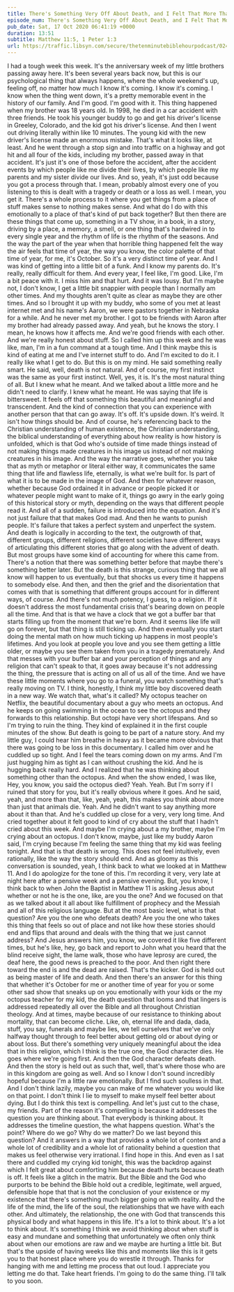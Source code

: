 ```yaml
---
title: There's Something Very Off About Death, and I Felt That More Than Usual This Week
episode_num: There's Something Very Off About Death, and I Felt That More Than Usual This We
pub_date: Sat, 17 Oct 2020 06:41:19 +0000
duration: 13:51
subtitle: Matthew 11:5, 1 Peter 1:3
url: https://traffic.libsyn.com/secure/thetenminutebiblehourpodcast/0245B.mp3
---
```


 I had a tough week this week. It's the anniversary week of my little brothers passing away here. It's been several years back now, but this is our psychological thing that always happens, where the whole weekend's up, feeling off, no matter how much I know it's coming. I know it's coming. I know when the thing went down, it's a pretty memorable event in the history of our family. And I'm good. I'm good with it. This thing happened when my brother was 18 years old. In 1998, he died in a car accident with three friends. He took his younger buddy to go and get his driver's license in Greeley, Colorado, and the kid got his driver's license. And then I went out driving literally within like 10 minutes. The young kid with the new driver's license made an enormous mistake. That's what it looks like, at least. And he went through a stop sign and into traffic on a highway and got hit and all four of the kids, including my brother, passed away in that accident. It's just it's one of those before the accident, after the accident events by which people like me divide their lives, by which people like my parents and my sister divide our lives. And so, yeah, it's just odd because you got a process through that. I mean, probably almost every one of you listening to this is dealt with a tragedy or death or a loss as well. I mean, you get it. There's a whole process to it where you get things from a place of stuff makes sense to nothing makes sense. And what do I do with this emotionally to a place of that's kind of put back together? But then there are these things that come up, something in a TV show, in a book, in a story, driving by a place, a memory, a smell, or one thing that's hardwired in to every single year and the rhythm of life is the rhythm of the seasons. And the way the part of the year when that horrible thing happened felt the way the air feels that time of year, the way you know, the color palette of that time of year, for me, it's October. So it's a very distinct time of year. And I was kind of getting into a little bit of a funk. And I know my parents do. It's really, really difficult for them. And every year, I feel like, I'm good. Like, I'm a bit peace with it. I miss him and that hurt. And it was lousy. But I'm maybe not, I don't know, I get a little bit snappier with people than I normally am other times. And my thoughts aren't quite as clear as maybe they are other times. And so I brought it up with my buddy, who some of you met at least internet met and his name's Aaron, we were pastors together in Nebraska for a while. And he never met my brother. I got to be friends with Aaron after my brother had already passed away. And yeah, but he knows the story. I mean, he knows how it affects me. And we're good friends with each other. And we're really honest about stuff. So I called him up this week and he was like, man, I'm in a fun command at a tough time. And I think maybe this is kind of eating at me and I've internet stuff to do. And I'm excited to do it. I really like what I get to do. But this is on my mind. He said something really smart. He said, well, death is not natural. And of course, my first instinct was the same as your first instinct. Well, yes, it is. It's the most natural thing of all. But I knew what he meant. And we talked about a little more and he didn't need to clarify. I knew what he meant. He was saying that life is bittersweet. It feels off that something this beautiful and meaningful and transcendent. And the kind of connection that you can experience with another person that that can go away. It's off. It's upside down. It's weird. It isn't how things should be. And of course, he's referencing back to the Christian understanding of human existence, the Christian understanding, the biblical understanding of everything about how reality is how history is unfolded, which is that God who's outside of time made things instead of not making things made creatures in his image us instead of not making creatures in his image. And the way the narrative goes, whether you take that as myth or metaphor or literal either way, it communicates the same thing that life and flawless life, eternally, is what we're built for. Is part of what it is to be made in the image of God. And then for whatever reason, whether because God ordained it in advance or people picked it or whatever people might want to make of it, things go awry in the early going of this historical story or myth, depending on the ways that different people read it. And all of a sudden, failure is introduced into the equation. And it's not just failure that that makes God mad. And then he wants to punish people. It's failure that takes a perfect system and unperfect the system. And death is logically in according to the text, the outgrowth of that, different groups, different religions, different societies have different ways of articulating this different stories that go along with the advent of death. But most groups have some kind of accounting for where this came from. There's a notion that there was something better before that maybe there's something better later. But the death is this strange, curious thing that we all know will happen to us eventually, but that shocks us every time it happens to somebody else. And then, and then the grief and the disorientation that comes with that is something that different groups account for in different ways, of course. And there's not much potency, I guess, to a religion. If it doesn't address the most fundamental crisis that's bearing down on people all the time. And that is that we have a clock that we got a buffer bar that starts filling up from the moment that we're born. And it seems like life will go on forever, but that thing is still ticking up. And then eventually you start doing the mental math on how much ticking up happens in most people's lifetimes. And you look at people you love and you see them getting a little older, or maybe you see them taken from you in a tragedy prematurely. And that messes with your buffer bar and your perception of things and any religion that can't speak to that, it goes away because it's not addressing the thing, the pressure that is acting on all of us all of the time. And we have these little moments where you go to a funeral, you watch something that's really moving on TV. I think, honestly, I think my little boy discovered death in a new way. We watch that, what's it called? My octopus teacher on Netflix, the beautiful documentary about a guy who meets an octopus. And he keeps on going swimming in the ocean to see the octopus and they forwards to this relationship. But octopi have very short lifespans. And so I'm trying to ruin the thing. They kind of explained it in the first couple minutes of the show. But death is going to be part of a nature story. And my little guy, I could hear him breathe in heavy as it became more obvious that there was going to be loss in this documentary. I called him over and he cuddled up so tight. And I feel the tears coming down on my arms. And I'm just hugging him as tight as I can without crushing the kid. And he is hugging back really hard. And I realized that he was thinking about something other than the octopus. And when the show ended, I was like, Hey, you know, you said the octopus died? Yeah. Yeah. But I'm sorry if I ruined that story for you, but it's really obvious where it goes. And he said, yeah, and more than that, like, yeah, yeah, this makes you think about more than just that animals die. Yeah. And he didn't want to say anything more about it than that. And he's cuddled up close for a very, very long time. And cried together about it felt good to kind of cry about the stuff that I hadn't cried about this week. And maybe I'm crying about a my brother, maybe I'm crying about an octopus. I don't know, maybe, just like my buddy Aaron said, I'm crying because I'm feeling the same thing that my kid was feeling tonight. And that is that death is wrong. This does not feel intuitively, even rationally, like the way the story should end. And as gloomy as this conversation is sounded, yeah, I think back to what we looked at in Matthew 11. And I do apologize for the tone of this. I'm recording it very, very late at night here after a pensive week and a pensive evening. But, you know, I think back to when John the Baptist in Matthew 11 is asking Jesus about whether or not he is the one, like, are you the one? And we focused on that as we talked about it all about like fulfillment of prophecy and the Messiah and all of this religious language. But at the most basic level, what is that question? Are you the one who defeats death? Are you the one who takes this thing that feels so out of place and not like how these stories should end and flips that around and deals with the thing that we just cannot address? And Jesus answers him, you know, we covered it like five different times, but he's like, hey, go back and report to John what you heard that the blind receive sight, the lame walk, those who have leprosy are cured, the deaf here, the good news is preached to the poor. And then right there toward the end is and the dead are raised. That's the kicker. God is held out as being master of life and death. And then there's an answer for this thing that whether it's October for me or another time of year for you or some other sad show that sneaks up on you emotionally with your kids or the my octopus teacher for my kid, the death question that looms and that lingers is addressed repeatedly all over the Bible and all throughout Christian theology. And at times, maybe because of our resistance to thinking about mortality, that can become cliche. Like, oh, eternal life and dada, dada, stuff, you say, funerals and maybe lies, we tell ourselves that we've only halfway thought through to feel better about getting old or about dying or about loss. But there's something very uniquely meaningful about the idea that in this religion, which I think is the true one, the God character dies. He goes where we're going first. And then the God character defeats death. And then the story is held out as such that, well, that's where those who are in this kingdom are going as well. And so I know I don't sound incredibly hopeful because I'm a little raw emotionally. But I find such soulless in that. And I don't think lazily, maybe you can make of me whatever you would like on that point. I don't think I lie to myself to make myself feel better about dying. But I do think this text is compelling. And let's just cut to the chase, my friends. Part of the reason it's compelling is because it addresses the question you are thinking about. That everybody is thinking about. It addresses the timeline question, the what happens question. What's the point? Where do we go? Why do we matter? Do we last beyond this question? And it answers in a way that provides a whole lot of context and a whole lot of credibility and a whole lot of rationality behind a question that makes us feel otherwise very irrational. I find hope in this. And even as I sat there and cuddled my crying kid tonight, this was the backdrop against which I felt great about comforting him because death hurts because death is off. It feels like a glitch in the matrix. But the Bible and the God who purports to be behind the Bible hold out a credible, legitimate, well argued, defensible hope that that is not the conclusion of your existence or my existence that there's something much bigger going on with reality. And the life of the mind, the life of the soul, the relationships that we have with each other. And ultimately, the relationship, the one with God that transcends this physical body and what happens in this life. It's a lot to think about. It's a lot to think about. It's something I think we avoid thinking about when stuff is easy and mundane and something that unfortunately we often only think about when our emotions are raw and we maybe are hurting a little bit. But that's the upside of having weeks like this and moments like this is it gets you to that honest place where you do wrestle it through. Thanks for hanging with me and letting me process that out loud. I appreciate you letting me do that. Take heart friends. I'm going to do the same thing. I'll talk to you soon.